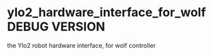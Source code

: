 # ylo2_hardware_interface_for_wolf DEBUG VERSION
the Ylo2 robot hardware interface, for wolf controller
